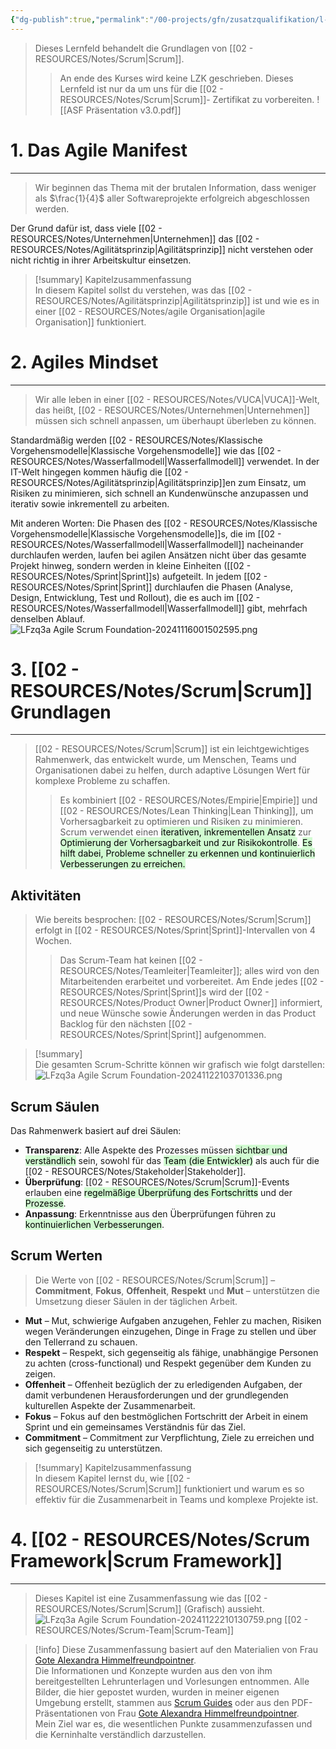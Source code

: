 ```yaml
---
{"dg-publish":true,"permalink":"/00-projects/gfn/zusatzqualifikation/l-fzq3a-agile-scrum-foundation/","tags":["GFN/LFzq3a"],"noteIcon":"","updated":"2024-11-22T21:20:54.214+01:00"}
---
```


>Dieses Lernfeld behandelt die Grundlagen von [[02 - RESOURCES/Notes/Scrum\|Scrum]].
>> An ende des Kurses wird keine LZK geschrieben. Dieses Lernfeld ist nur da um uns für die [[02 - RESOURCES/Notes/Scrum\|Scrum]]- Zertifikat zu vorbereiten.
![[ASF Präsentation v3.0.pdf]]

# 1. Das Agile Manifest
___
>Wir beginnen das Thema mit der brutalen Information, dass weniger als $\frac{1}{4}$ aller Softwareprojekte erfolgreich abgeschlossen werden.

Der Grund dafür ist, dass viele [[02 - RESOURCES/Notes/Unternehmen\|Unternehmen]] das [[02 - RESOURCES/Notes/Agilitätsprinzip\|Agilitätsprinzip]] nicht verstehen oder nicht richtig in ihrer Arbeitskultur einsetzen.

>[!summary] Kapitelzusammenfassung  
>In diesem Kapitel sollst du verstehen, was das [[02 - RESOURCES/Notes/Agilitätsprinzip\|Agilitätsprinzip]] ist und wie es in einer [[02 - RESOURCES/Notes/agile Organisation\|agile Organisation]] funktioniert.


# 2. Agiles Mindset
___
>Wir alle leben in einer [[02 - RESOURCES/Notes/VUCA\|VUCA]]-Welt, das heißt, [[02 - RESOURCES/Notes/Unternehmen\|Unternehmen]] müssen sich schnell anpassen, um überhaupt überleben zu können.  

Standardmäßig werden [[02 - RESOURCES/Notes/Klassische Vorgehensmodelle\|Klassische Vorgehensmodelle]] wie das [[02 - RESOURCES/Notes/Wasserfallmodell\|Wasserfallmodell]] verwendet. In der IT-Welt hingegen kommen häufig die [[02 - RESOURCES/Notes/Agilitätsprinzip\|Agilitätsprinzip]]en zum Einsatz, um Risiken zu minimieren, sich schnell an Kundenwünsche anzupassen und iterativ sowie inkrementell zu arbeiten.  

Mit anderen Worten: Die Phasen des [[02 - RESOURCES/Notes/Klassische Vorgehensmodelle\|Klassische Vorgehensmodelle]]s, die im [[02 - RESOURCES/Notes/Wasserfallmodell\|Wasserfallmodell]] nacheinander durchlaufen werden, laufen bei agilen Ansätzen nicht über das gesamte Projekt hinweg, sondern werden in kleine Einheiten ([[02 - RESOURCES/Notes/Sprint\|Sprint]]s) aufgeteilt. In jedem [[02 - RESOURCES/Notes/Sprint\|Sprint]] durchlaufen die Phasen (Analyse, Design, Entwicklung, Test und Rollout), die es auch im [[02 - RESOURCES/Notes/Wasserfallmodell\|Wasserfallmodell]] gibt, mehrfach denselben Ablauf.
![LFzq3a Agile Scrum Foundation-20241116001502595.png](/img/user/02%20-%20RESOURCES/Files/LFzq3a%20Agile%20Scrum%20Foundation-20241116001502595.png)
# 3. [[02 - RESOURCES/Notes/Scrum\|Scrum]] Grundlagen
___  
> [[02 - RESOURCES/Notes/Scrum\|Scrum]] ist ein leichtgewichtiges Rahmenwerk, das entwickelt wurde, um Menschen, Teams und Organisationen dabei zu helfen, durch adaptive Lösungen Wert für komplexe Probleme zu schaffen. 
> > Es kombiniert [[02 - RESOURCES/Notes/Empirie\|Empirie]] und [[02 - RESOURCES/Notes/Lean Thinking\|Lean Thinking]], um Vorhersagbarkeit zu optimieren und Risiken zu minimieren.  
> > Scrum verwendet einen <mark style="background: #BBFABBA6;">iterativen, inkrementellen Ansatz</mark> zur <mark style="background: #BBFABBA6;">Optimierung der Vorhersagbarkeit und zur Risikokontrolle</mark>. 
> > <mark style="background: #BBFABBA6;">Es hilft dabei, Probleme schneller zu erkennen und kontinuierlich Verbesserungen zu erreichen.</mark>

## Aktivitäten
> Wie bereits besprochen: [[02 - RESOURCES/Notes/Scrum\|Scrum]] erfolgt in [[02 - RESOURCES/Notes/Sprint\|Sprint]]-Intervallen von 4 Wochen.
> > Das Scrum-Team hat keinen [[02 - RESOURCES/Notes/Teamleiter\|Teamleiter]]; alles wird von den Mitarbeitenden erarbeitet und vorbereitet. Am Ende jedes [[02 - RESOURCES/Notes/Sprint\|Sprint]]s wird der [[02 - RESOURCES/Notes/Product Owner\|Product Owner]] informiert, und neue Wünsche sowie Änderungen werden in das Product Backlog für den nächsten [[02 - RESOURCES/Notes/Sprint\|Sprint]] aufgenommen.

> [!summary]  
> Die gesamten Scrum-Schritte können wir grafisch wie folgt darstellen:
>![LFzq3a Agile Scrum Foundation-20241122103701336.png](/img/user/02%20-%20RESOURCES/Files/LFzq3a%20Agile%20Scrum%20Foundation-20241122103701336.png)
## Scrum Säulen
<style> .container {font-family: sans-serif; text-align: center;} .button-wrapper button {z-index: 1;height: 40px; width: 100px; margin: 10px;padding: 5px;} .excalidraw .App-menu_top .buttonList { display: flex;} .excalidraw-wrapper { height: 800px; margin: 50px; position: relative;} :root[dir="ltr"] .excalidraw .layer-ui__wrapper .zen-mode-transition.App-menu_bottom--transition-left {transform: none;} </style><script src="https://cdn.jsdelivr.net/npm/react@17/umd/react.production.min.js"></script><script src="https://cdn.jsdelivr.net/npm/react-dom@17/umd/react-dom.production.min.js"></script><script type="text/javascript" src="https://cdn.jsdelivr.net/npm/@excalidraw/excalidraw@0/dist/excalidraw.production.min.js"></script><div id="LFzq3a_Agile_Scrum_Foundation_2024-11-22_1100.02.excalidraw.md1"></div><script>(function(){const InitialData={"type":"excalidraw","version":2,"source":"https://github.com/zsviczian/obsidian-excalidraw-plugin/releases/tag/2.6.4","elements":[{"id":"vxMvdiCZWsUsu8TfLScXA","type":"rectangle","x":-302,"y":-336.2109375,"width":714,"height":203,"angle":0,"strokeColor":"#1e1e1e","backgroundColor":"transparent","fillStyle":"solid","strokeWidth":2,"strokeStyle":"solid","roughness":1,"opacity":100,"groupIds":[],"frameId":null,"index":"a0","roundness":{"type":3},"seed":2040910636,"version":70,"versionNonce":1287728428,"isDeleted":false,"boundElements":[{"type":"text","id":"HZC9DCiq"}],"updated":1732269623373,"link":null,"locked":false},{"id":"HZC9DCiq","type":"text","x":3.2679824829101562,"y":-259.0109375,"width":103.46403503417969,"height":48.6,"angle":0,"strokeColor":"#1e1e1e","backgroundColor":"transparent","fillStyle":"solid","strokeWidth":2,"strokeStyle":"solid","roughness":1,"opacity":100,"groupIds":[],"frameId":null,"index":"a1","roundness":null,"seed":1510174228,"version":12,"versionNonce":780169260,"isDeleted":false,"boundElements":null,"updated":1732269637144,"link":null,"locked":false,"text":"Scrum","rawText":"Scrum","fontSize":36,"fontFamily":6,"textAlign":"center","verticalAlign":"middle","containerId":"vxMvdiCZWsUsu8TfLScXA","originalText":"Scrum","autoResize":true,"lineHeight":1.35},{"id":"ZIUBpZqh0rb1wj9yjNIk8","type":"rectangle","x":-389,"y":-1.2109375,"width":327,"height":72,"angle":4.71238898038469,"strokeColor":"#1e1e1e","backgroundColor":"transparent","fillStyle":"solid","strokeWidth":2,"strokeStyle":"solid","roughness":1,"opacity":100,"groupIds":[],"frameId":null,"index":"a2","roundness":{"type":3},"seed":875255084,"version":289,"versionNonce":88148628,"isDeleted":false,"boundElements":[{"type":"text","id":"sFQcbQPi"}],"updated":1732270103281,"link":null,"locked":false},{"id":"sFQcbQPi","type":"text","x":-325.11602783203125,"y":10.489062500000003,"width":199.2320556640625,"height":48.6,"angle":4.71238898038469,"strokeColor":"#1e1e1e","backgroundColor":"transparent","fillStyle":"solid","strokeWidth":2,"strokeStyle":"solid","roughness":1,"opacity":100,"groupIds":[],"frameId":null,"index":"a2V","roundness":null,"seed":1676176812,"version":225,"versionNonce":1466603540,"isDeleted":false,"boundElements":null,"updated":1732270103281,"link":null,"locked":false,"text":"Transparenz","rawText":"Transparenz","fontSize":36,"fontFamily":6,"textAlign":"center","verticalAlign":"middle","containerId":"ZIUBpZqh0rb1wj9yjNIk8","originalText":"Transparenz","autoResize":true,"lineHeight":1.35},{"id":"ndMJUrh08w4Buwu5OmPRh","type":"rectangle","x":-108.99483966545239,"y":1.5265954609149617,"width":327,"height":72,"angle":4.707776466970344,"strokeColor":"#1e1e1e","backgroundColor":"transparent","fillStyle":"solid","strokeWidth":2,"strokeStyle":"solid","roughness":1,"opacity":100,"groupIds":[],"frameId":null,"index":"a3","roundness":{"type":3},"seed":1764354708,"version":355,"versionNonce":1370648340,"isDeleted":false,"boundElements":[{"type":"text","id":"5aysSlh6"}],"updated":1732270121825,"link":null,"locked":false},{"id":"5aysSlh6","type":"text","x":-37.61887073234692,"y":13.22659546091495,"width":184.24806213378906,"height":48.6,"angle":4.707776466970344,"strokeColor":"#1e1e1e","backgroundColor":"transparent","fillStyle":"solid","strokeWidth":2,"strokeStyle":"solid","roughness":1,"opacity":100,"groupIds":[],"frameId":null,"index":"a38","roundness":null,"seed":1267352340,"version":237,"versionNonce":1228631188,"isDeleted":false,"boundElements":null,"updated":1732270121825,"link":null,"locked":false,"text":"Anpassung","rawText":"Anpassung","fontSize":36,"fontFamily":6,"textAlign":"center","verticalAlign":"middle","containerId":"ndMJUrh08w4Buwu5OmPRh","originalText":"Anpassung","autoResize":true,"lineHeight":1.35},{"id":"ytJHEqEnPvkVW3gQS_YG2","type":"rectangle","x":172.9948396654525,"y":2.051529539085152,"width":327,"height":72,"angle":4.707776466970344,"strokeColor":"#1e1e1e","backgroundColor":"transparent","fillStyle":"solid","strokeWidth":2,"strokeStyle":"solid","roughness":1,"opacity":100,"groupIds":[],"frameId":null,"index":"a4","roundness":{"type":3},"seed":620572972,"version":379,"versionNonce":245762452,"isDeleted":false,"boundElements":[{"type":"text","id":"3VIYuPav"}],"updated":1732270117839,"link":null,"locked":false},{"id":"3VIYuPav","type":"text","x":232.07680225090172,"y":13.75152953908514,"width":208.83607482910156,"height":48.6,"angle":4.707776466970344,"strokeColor":"#1e1e1e","backgroundColor":"transparent","fillStyle":"solid","strokeWidth":2,"strokeStyle":"solid","roughness":1,"opacity":100,"groupIds":[],"frameId":null,"index":"a5","roundness":null,"seed":497754284,"version":261,"versionNonce":165132052,"isDeleted":false,"boundElements":null,"updated":1732270117839,"link":null,"locked":false,"text":"Überprüfung","rawText":"Überprüfung","fontSize":36,"fontFamily":6,"textAlign":"center","verticalAlign":"middle","containerId":"ytJHEqEnPvkVW3gQS_YG2","originalText":"Überprüfung","autoResize":true,"lineHeight":1.35},{"id":"iDIPeGZF","type":"text","x":-69.697998046875,"y":35.4890625,"width":9.39599609375,"height":48.6,"angle":0,"strokeColor":"#1e1e1e","backgroundColor":"transparent","fillStyle":"solid","strokeWidth":2,"strokeStyle":"solid","roughness":1,"opacity":100,"groupIds":[],"frameId":null,"index":"a3G","roundness":null,"seed":1615329580,"version":3,"versionNonce":1599865644,"isDeleted":true,"boundElements":null,"updated":1732270067292,"link":null,"locked":false,"text":"","rawText":"","fontSize":36,"fontFamily":6,"textAlign":"center","verticalAlign":"middle","containerId":"ndMJUrh08w4Buwu5OmPRh","originalText":"","autoResize":true,"lineHeight":1.35},{"id":"NltvjTgM","type":"text","x":-69.697998046875,"y":35.4890625,"width":9.39599609375,"height":48.6,"angle":0,"strokeColor":"#1e1e1e","backgroundColor":"transparent","fillStyle":"solid","strokeWidth":2,"strokeStyle":"solid","roughness":1,"opacity":100,"groupIds":[],"frameId":null,"index":"a3V","roundness":null,"seed":899899308,"version":3,"versionNonce":2056268204,"isDeleted":true,"boundElements":null,"updated":1732270060957,"link":null,"locked":false,"text":"","rawText":"","fontSize":36,"fontFamily":6,"textAlign":"center","verticalAlign":"middle","containerId":"ndMJUrh08w4Buwu5OmPRh","originalText":"","autoResize":true,"lineHeight":1.35}],"appState":{"theme":"dark","viewBackgroundColor":"#ffffff","currentItemStrokeColor":"#1e1e1e","currentItemBackgroundColor":"transparent","currentItemFillStyle":"solid","currentItemStrokeWidth":2,"currentItemStrokeStyle":"solid","currentItemRoughness":1,"currentItemOpacity":100,"currentItemFontFamily":6,"currentItemFontSize":36,"currentItemTextAlign":"left","currentItemStartArrowhead":null,"currentItemEndArrowhead":"arrow","currentItemArrowType":"round","scrollX":604.5,"scrollY":453.7890625,"zoom":{"value":1},"currentItemRoundness":"round","gridSize":20,"gridStep":5,"gridModeEnabled":false,"gridColor":{"Bold":"rgba(217, 217, 217, 0.5)","Regular":"rgba(230, 230, 230, 0.5)"},"currentStrokeOptions":null,"frameRendering":{"enabled":true,"clip":true,"name":true,"outline":true},"objectsSnapModeEnabled":false,"activeTool":{"type":"selection","customType":null,"locked":false,"lastActiveTool":null}},"files":{}};InitialData.scrollToContent=true;App=()=>{const e=React.useRef(null),t=React.useRef(null),[n,i]=React.useState({width:void 0,height:void 0});return React.useEffect(()=>{i({width:t.current.getBoundingClientRect().width,height:t.current.getBoundingClientRect().height});const e=()=>{i({width:t.current.getBoundingClientRect().width,height:t.current.getBoundingClientRect().height})};return window.addEventListener("resize",e),()=>window.removeEventListener("resize",e)},[t]),React.createElement(React.Fragment,null,React.createElement("div",{className:"excalidraw-wrapper",ref:t},React.createElement(ExcalidrawLib.Excalidraw,{ref:e,width:n.width,height:n.height,initialData:InitialData,viewModeEnabled:!0,zenModeEnabled:!0,gridModeEnabled:!1})))},excalidrawWrapper=document.getElementById("LFzq3a_Agile_Scrum_Foundation_2024-11-22_1100.02.excalidraw.md1");ReactDOM.render(React.createElement(App),excalidrawWrapper);})();</script>Das Rahmenwerk basiert auf drei Säulen:  
- **Transparenz**: Alle Aspekte des Prozesses müssen <mark style="background: #BBFABBA6;">sichtbar und verständlich</mark> sein, sowohl für das <mark style="background: #BBFABBA6;">Team (die Entwickler)</mark> als auch für die [[02 - RESOURCES/Notes/Stakeholder\|Stakeholder]].  
- **Überprüfung**: [[02 - RESOURCES/Notes/Scrum\|Scrum]]-Events erlauben eine <mark style="background: #BBFABBA6;">regelmäßige Überprüfung des Fortschritts</mark> und der <mark style="background: #BBFABBA6;">Prozesse</mark>.  
- **Anpassung**: Erkenntnisse aus den Überprüfungen führen zu<mark style="background: #BBFABBA6;"> kontinuierlichen Verbesserungen</mark>.  

## Scrum Werten
>Die Werte von [[02 - RESOURCES/Notes/Scrum\|Scrum]] – **Commitment**, **Fokus**, **Offenheit**, **Respekt** und **Mut** – unterstützen die Umsetzung dieser Säulen in der täglichen Arbeit. 

- **Mut** – Mut, schwierige Aufgaben anzugehen, Fehler zu machen, Risiken wegen Veränderungen einzugehen, Dinge in Frage zu stellen und über den Tellerrand zu schauen.
- **Respekt** – Respekt, sich gegenseitig als fähige, unabhängige Personen zu achten (cross-functional) und Respekt gegenüber dem Kunden zu zeigen.
- **Offenheit** – Offenheit bezüglich der zu erledigenden Aufgaben, der damit verbundenen Herausforderungen und der grundlegenden kulturellen Aspekte der Zusammenarbeit.
- **Fokus** – Fokus auf den bestmöglichen Fortschritt der Arbeit in einem Sprint und ein gemeinsames Verständnis für das Ziel.
- **Commitment** – Commitment zur Verpflichtung, Ziele zu erreichen und sich gegenseitig zu unterstützen. 

>[!summary] Kapitelzusammenfassung  
>In diesem Kapitel lernst du, wie [[02 - RESOURCES/Notes/Scrum\|Scrum]] funktioniert und warum es so effektiv für die Zusammenarbeit in Teams und komplexe Projekte ist.

# 4. [[02 - RESOURCES/Notes/Scrum Framework\|Scrum Framework]]
___
>Dieses Kapitel ist eine Zusammenfassung wie das [[02 - RESOURCES/Notes/Scrum\|Scrum]] (Grafisch) aussieht.
![LFzq3a Agile Scrum Foundation-20241122210130759.png](/img/user/02%20-%20RESOURCES/Files/LFzq3a%20Agile%20Scrum%20Foundation-20241122210130759.png)
[[02 - RESOURCES/Notes/Scrum-Team\|Scrum-Team]]

>[!info] 
>Diese Zusammenfassung basiert auf den Materialien von Frau [Gote Alexandra Himmelfreundpointner](https://www.credly.com/users/gote-alexandra-himmelfreundpointner).  
>Die Informationen und Konzepte wurden aus den von ihm bereitgestellten Lehrunterlagen und Vorlesungen entnommen. 
>Alle Bilder, die hier gepostet wurden, wurden in meiner eigenen Umgebung erstellt, stammen aus [Scrum Guides](https://scrumguides.org/) oder aus den PDF-Präsentationen von Frau [Gote Alexandra Himmelfreundpointner](https://www.credly.com/users/gote-alexandra-himmelfreundpointner).  
>Mein Ziel war es, die wesentlichen Punkte zusammenzufassen und die Kerninhalte verständlich darzustellen.